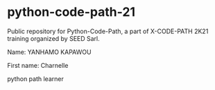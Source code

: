 # python-code-path-21
Public repository for Python-Code-Path, a part of X-CODE-PATH 2K21 training organized by SEED Sarl.
 
 Name: YANHAMO KAPAWOU

 First name: Charnelle


 python path learner  

